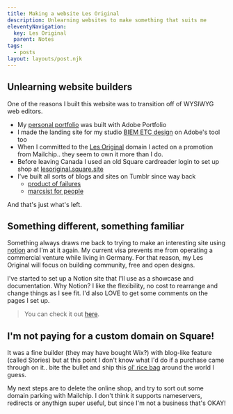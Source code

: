 ```yaml
---
title: Making a website Les Original
description: Unlearning websites to make something that suits me
eleventyNavigation:
  key: Les Original
  parent: Notes
tags:
  - posts
layout: layouts/post.njk
---
```


## Unlearning website builders
One of the reasons I built this website was to transition off of WYSIWYG web editors.

-  My [personal portfolio](https://marcsw.myportfolio.com) was built with Adobe Portfolio
-  I made the landing site for my studio [BIEM ETC design](https://www.biemetc.com) on Adobe's tool too
-  When I committed to the [Les Original](https://www.lesorignal.com) domain I acted on a promotion from Mailchip.. they seem to own it more than I do.
-  Before leaving Canada I used an old Square cardreader login to set up shop at [lesoriginal.square.site](https://lesoriginal.square.site)
-  I've built all sorts of blogs and sites on Tumblr since way back
    -  [product of failures](https://prodoffailures.tumblr.com/)
    -  [marcsist for people](https://marcsoriginal.tumblr.com/)
    
And that's just what's left.

## Something different, something familiar
Something always draws me back to trying to make an interesting site using [notion](https://www.notion.so) and I'm at it again. My current visa prevents me from operating a commercial venture while living in Germany. For that reason, my Les Original will focus on building community, free and open designs.

I've started to set up a Notion site that I'll use as a showcase and documentation. Why Notion? I like the flexibility, no cost to rearrange and change things as I see fit. I'd also LOVE to get some comments on the pages I set up.

> You can check it out [here](https://www.notion.so/marcsist/LES-ORIGINAL-bb2c56543cce43e49b850c0219119c40).

## I'm not paying for a custom domain on Square!
It was a fine builder (they may have bought Wix?) with blog-like feature (called Stories) but at this point I don't know what I'd do if a purchase came through on it.. bite the bullet and ship this [ol' rice bag](https://www.notion.so/marcsist/Lantern-cover-b83505cadfb343cf9eaf58779c31a102) around the world I guess.

My next steps are to delete the online shop, and try to sort out some domain parking with Mailchip. I don't think it supports nameservers, redirects or anythign super useful, but since I'm not a business that's OKAY!